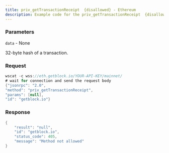 ```yaml
---
title: priv_getTransactionReceipt  {disallowed} - Ethereum
description: Example code for the priv_getTransactionReceipt  {disallowed} ws method. Сomplete guide on how to use priv_getTransactionReceipt  {disallowed} ws in GetBlock.io Web3 documentation.
---
```


### Parameters


`data` - None

32-byte hash of a transaction.

### Request

``` java
wscat -c wss://eth.getblock.io/YOUR-API-KEY/mainnet/ 
# wait for connection and send the request body 
{"jsonrpc": "2.0",
"method": "priv_getTransactionReceipt",
"params": [null],
"id": "getblock.io"}
```

###  Response

``` java
{
    "result": "null",
    "id": "getblock.io",
    "status_code": 405,
    "message": "Method not allowed"
}
```

